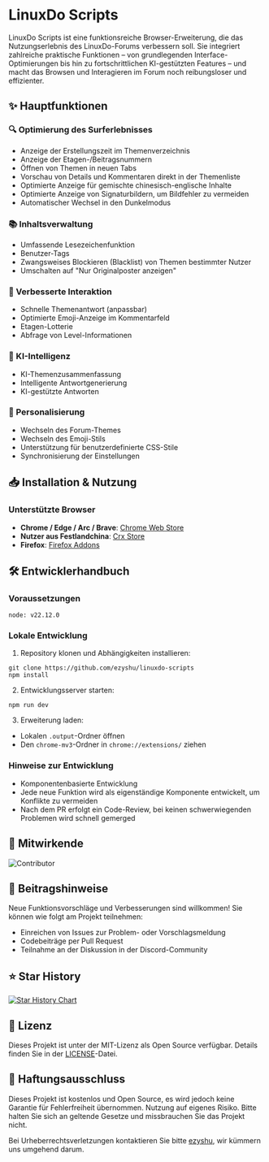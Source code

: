 # LinuxDo Scripts

LinuxDo Scripts ist eine funktionsreiche Browser-Erweiterung, die das Nutzungserlebnis des LinuxDo-Forums verbessern soll. Sie integriert zahlreiche praktische Funktionen – von grundlegenden Interface-Optimierungen bis hin zu fortschrittlichen KI-gestützten Features – und macht das Browsen und Interagieren im Forum noch reibungsloser und effizienter.

## ✨ Hauptfunktionen

### 🔍 Optimierung des Surferlebnisses
- Anzeige der Erstellungszeit im Themenverzeichnis
- Anzeige der Etagen-/Beitragsnummern
- Öffnen von Themen in neuen Tabs
- Vorschau von Details und Kommentaren direkt in der Themenliste
- Optimierte Anzeige für gemischte chinesisch-englische Inhalte
- Optimierte Anzeige von Signaturbildern, um Bildfehler zu vermeiden
- Automatischer Wechsel in den Dunkelmodus

### 📚 Inhaltsverwaltung
- Umfassende Lesezeichenfunktion
- Benutzer-Tags
- Zwangsweises Blockieren (Blacklist) von Themen bestimmter Nutzer
- Umschalten auf "Nur Originalposter anzeigen"

### 💬 Verbesserte Interaktion
- Schnelle Themenantwort (anpassbar)
- Optimierte Emoji-Anzeige im Kommentarfeld
- Etagen-Lotterie
- Abfrage von Level-Informationen

### 🤖 KI-Intelligenz
- KI-Themenzusammenfassung
- Intelligente Antwortgenerierung
- KI-gestützte Antworten

### 🎨 Personalisierung
- Wechseln des Forum-Themes
- Wechseln des Emoji-Stils
- Unterstützung für benutzerdefinierte CSS-Stile
- Synchronisierung der Einstellungen

## 📥 Installation & Nutzung

### Unterstützte Browser
- **Chrome / Edge / Arc / Brave**: [Chrome Web Store](https://chromewebstore.google.com/detail/fbgblmjbeebanackldpbmpacppflgmlj)
- **Nutzer aus Festlandchina**: [Crx Store](https://www.crxsoso.com/webstore/detail/fbgblmjbeebanackldpbmpacppflgmlj)
- **Firefox**: [Firefox Addons](https://addons.mozilla.org/zh-CN/firefox/addon/linux_do-scripts/)

## 🛠️ Entwicklerhandbuch

### Voraussetzungen
```
node: v22.12.0
```

### Lokale Entwicklung
1. Repository klonen und Abhängigkeiten installieren:
```shell
git clone https://github.com/ezyshu/linuxdo-scripts
npm install
```

2. Entwicklungsserver starten:
```shell
npm run dev
```

3. Erweiterung laden:
- Lokalen `.output`-Ordner öffnen
- Den `chrome-mv3`-Ordner in `chrome://extensions/` ziehen

### Hinweise zur Entwicklung
- Komponentenbasierte Entwicklung
- Jede neue Funktion wird als eigenständige Komponente entwickelt, um Konflikte zu vermeiden
- Nach dem PR erfolgt ein Code-Review, bei keinen schwerwiegenden Problemen wird schnell gemerged

## 🚀 Mitwirkende

![Contributor](https://contrib.rocks/image?repo=ezyshu/linuxdo-scripts)

## 🤝 Beitragshinweise

Neue Funktionsvorschläge und Verbesserungen sind willkommen! Sie können wie folgt am Projekt teilnehmen:
- Einreichen von Issues zur Problem- oder Vorschlagsmeldung
- Codebeiträge per Pull Request
- Teilnahme an der Diskussion in der Discord-Community

## ⭐️ Star History

[![Star History Chart](https://api.star-history.com/svg?repos=ezyshu/linuxdo-scripts&type=Timeline)](https://www.star-history.com/#ezyshu/linuxdo-scripts&Timeline)

## 📄 Lizenz

Dieses Projekt ist unter der MIT-Lizenz als Open Source verfügbar. Details finden Sie in der [LICENSE](../LICENSE)-Datei.

## 📖 Haftungsausschluss

Dieses Projekt ist kostenlos und Open Source, es wird jedoch keine Garantie für Fehlerfreiheit übernommen. Nutzung auf eigenes Risiko. Bitte halten Sie sich an geltende Gesetze und missbrauchen Sie das Projekt nicht.

Bei Urheberrechtsverletzungen kontaktieren Sie bitte [ezyshu](https://github.com/ezyshu), wir kümmern uns umgehend darum. 